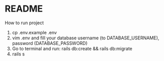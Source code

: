 # README

How to run project 
1. cp .env.example .env
2. vim .env and fill your database username (to DATABASE_USERNAME), password (DATABASE_PASSWORD)
3. Go to terminal and run: rails db:create && rails db:migrate
4. rails s 
